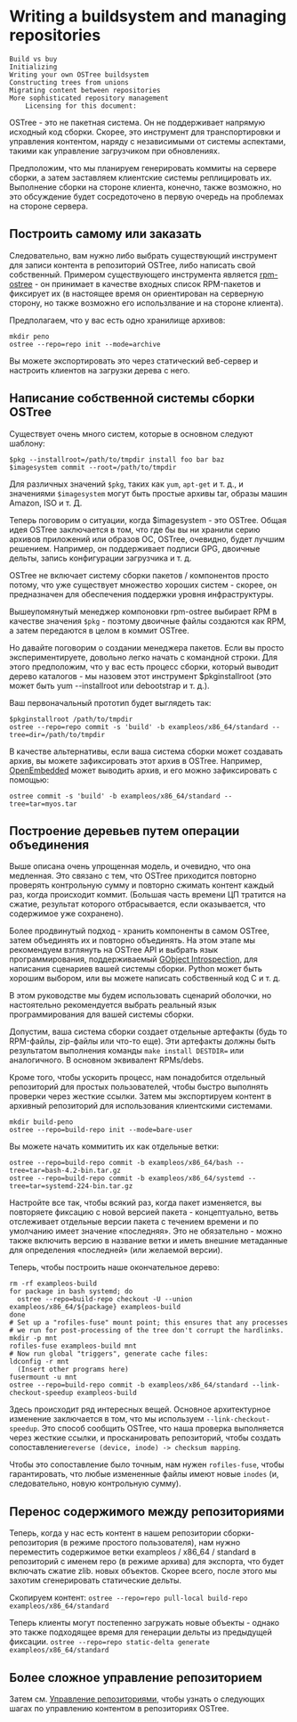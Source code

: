 # Writing a buildsystem and managing repositories

    Build vs buy
    Initializing
    Writing your own OSTree buildsystem
    Constructing trees from unions
    Migrating content between repositories
    More sophisticated repository management
        Licensing for this document:

OSTree - это не пакетная система. Он не поддерживает напрямую исходный код сборки. Скорее, это инструмент для транспортировки и управления контентом, наряду с независимыми от системы аспектами, такими как управление загрузчиком при обновлениях.

Предположим, что мы планируем генерировать коммиты на сервере сборки, а затем заставляем клиентские системы реплицировать их. Выполнение сборки на стороне клиента, конечно, также возможно, но это обсуждение будет сосредоточено в первую очередь на проблемах на стороне сервера.

## Построить самому или заказать

Следовательно, вам нужно либо выбрать существующий инструмент для записи контента в репозиторий OSTree, либо написать свой собственный. 
Примером существующего инструмента является [rpm-ostree](https://github.com/coreos/rpm-ostree) - он принимает в качестве входных список RPM-пакетов и фиксирует их (в настоящее время он ориентирован на серверную сторону, но также возможно его использлвание и  на стороне клиента). 

Предполагаем, что у вас есть одно хранилище архивов:
```
mkdir репо
ostree --repo=repo init --mode=archive
```

Вы можете экспортировать это через статический веб-сервер и настроить клиентов на загрузки дерева с него. 

## Написание собственной системы сборки OSTree

Существует очень много систем, которые в основном следуют шаблону:
```
$pkg --installroot=/path/to/tmpdir install foo bar baz
$imagesystem commit --root=/path/to/tmpdir
```

Для различных значений `$pkg`, таких как `yum`, `apt-get` и т. д., 
и значениями `$imagesystem` могут быть простые архивы tar, образы машин Amazon, ISO и т. Д.

Теперь поговорим о ситуации, когда $imagesystem - это OSTree. Общая идея OSTree заключается в том, что где бы вы ни хранили серию архивов приложений или образов ОС, OSTree, 
очевидно, будет лучшим решением. 
Например, он поддерживает подписи GPG, двоичные дельты, запись конфигурации загрузчика и т. д.

OSTree не включает систему сборки пакетов / компонентов просто потому, что уже существует множество хороших систем - скорее, он предназначен для обеспечения поддержки уровня инфраструктуры.

Вышеупомянутый менеджер компоновки rpm-ostree выбирает RPM в качестве значения `$pkg` - поэтому двоичные файлы создаются как RPM, а затем передаются в целом в коммит OSTree.

Но давайте поговорим о создании менеджера пакетов. 
Если вы просто экспериментируете, довольно легко начать с командной строки. Для этого предположим, что у вас есть процесс сборки, который выводит дерево каталогов - 
мы назовем этот инструмент $pkginstallroot (это может быть yum --installroot или debootstrap и т. д.).

Ваш первоначальный прототип будет выглядеть так:
```
$pkginstallroot /path/to/tmpdir
ostree --repo=repo commit -s 'build' -b exampleos/x86_64/standard --tree=dir=/path/to/tmpdir
```

В качестве альтернативы, если ваша система сборки может создавать архив, вы можете зафиксировать этот архив в OSTree. Например, 
[OpenEmbedded](http://www.openembedded.org/wiki/Main_Page) может выводить архив, и его можно зафиксировать с помощью:
```
ostree commit -s 'build' -b exampleos/x86_64/standard --tree=tar=myos.tar
```
## Построение деревьев путем операции объединения

Выше описана очень упрощенная модель, и очевидно, что она медленная. 
Это связано с тем, что OSTree приходится повторно проверять контрольную сумму и повторно сжимать контент каждый раз, когда происходит коммит. 
(Большая часть времени ЦП тратится на сжатие, результат которого отбрасывается, если оказывается, что содержимое уже сохранено).

Более продвинутый подход - хранить компоненты в самом OSTree, затем объединять их и повторно объединять. 
На этом этапе мы рекомендуем взглянуть на OSTree API и выбрать язык программирования, поддерживаемый 
[GObject Introspection](https://wiki.gnome.org/Projects/GObjectIntrospection), для написания сценариев вашей системы сборки. 
Python может быть хорошим выбором, или вы можете написать собственный код C и т. д.

В этом руководстве мы будем использовать сценарий оболочки, но настоятельно рекомендуется выбрать реальный язык программирования для вашей системы сборки.

Допустим, ваша система сборки создает отдельные артефакты (будь то RPM-файлы, zip-файлы или что-то еще). 
Эти артефакты должны быть результатом выполнения команды 
`make install DESTDIR=`
или аналогичного. В основном эквивалент RPMs/debs.

Кроме того, чтобы ускорить процесс, нам понадобится отдельный репозиторий для простых пользователей, чтобы быстро выполнять проверки через жесткие ссылки. 
Затем мы экспортируем контент в архивный репозиторий для использования клиентскими системами.
```
mkdir build-репо
ostree --repo=build-repo init --mode=bare-user
```

Вы можете начать коммитить их как отдельные ветки:
```
ostree --repo=build-repo commit -b exampleos/x86_64/bash --tree=tar=bash-4.2-bin.tar.gz
ostree --repo=build-repo commit -b exampleos/x86_64/systemd --tree=tar=systemd-224-bin.tar.gz
```

Настройте все так, чтобы всякий раз, когда пакет изменяется, вы повторяете фиксацию с новой версией пакета - 
концептуально, ветвь отслеживает отдельные версии пакета с течением времени и по умолчанию имеет значение «последняя». 
Это не обязательно - можно также включить версию в название ветки и иметь внешние метаданные для определения «последней» (или желаемой версии).

Теперь, чтобы построить наше окончательное дерево:
```
rm -rf exampleos-build
for package in bash systemd; do
  ostree --repo=build-repo checkout -U --union exampleos/x86_64/${package} exampleos-build
done
# Set up a "rofiles-fuse" mount point; this ensures that any processes
# we run for post-processing of the tree don't corrupt the hardlinks.
mkdir -p mnt
rofiles-fuse exampleos-build mnt
# Now run global "triggers", generate cache files:
ldconfig -r mnt
  (Insert other programs here)
fusermount -u mnt
ostree --repo=build-repo commit -b exampleos/x86_64/standard --link-checkout-speedup exampleos-build
```

Здесь происходит ряд интересных вещей. 
Основное архитектурное изменение заключается в том, что мы используем `--link-checkout-speedup`. 
Это способ сообщить OSTree, что наша проверка выполняется через жесткие ссылки, и просканировать репозиторий, чтобы создать сопоставление`reverse (device, inode) -> checksum mapping`.

Чтобы это сопоставление было точным, нам нужен `rofiles-fuse`, чтобы гарантировать, что любые измененные файлы имеют новые `inodes` (и, следовательно, новую контрольную сумму). 


## Перенос содержимого между репозиториями

Теперь, когда у нас есть контент в нашем репозитории сборки-репозитория (в режиме простого пользователя), нам нужно переместить содержимое ветки exampleos / x86_64 / standard в репозиторий с именем repo (в режиме архива) для экспорта, что будет включать сжатие zlib. новых объектов. Скорее всего, после этого мы захотим сгенерировать статические дельты.

Скопируем контент:
``
ostree --repo=repo pull-local build-repo exampleos/x86_64/standard
``

Теперь клиенты могут постепенно загружать новые объекты - однако это также подходящее время для генерации дельты из предыдущей фиксации.
``
ostree --repo=repo static-delta generate exampleos/x86_64/standard
``

## Более сложное управление репозиторием

Затем см. [Управление репозиториями](https://wiki.gnome.org/Projects/GObjectIntrospection), чтобы узнать о следующих шагах по управлению контентом в репозиториях OSTree.
